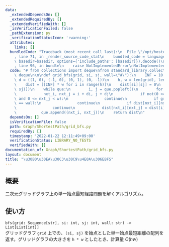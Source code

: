 ```yaml
---
data:
  _extendedDependsOn: []
  _extendedRequiredBy: []
  _extendedVerifiedWith: []
  _isVerificationFailed: false
  _pathExtension: py
  _verificationStatusIcon: ':warning:'
  attributes:
    links: []
  bundledCode: "Traceback (most recent call last):\n  File \"/opt/hostedtoolcache/Python/3.10.2/x64/lib/python3.10/site-packages/onlinejudge_verify/documentation/build.py\"\
    , line 71, in _render_source_code_stat\n    bundled_code = language.bundle(stat.path,\
    \ basedir=basedir, options={'include_paths': [basedir]}).decode()\n  File \"/opt/hostedtoolcache/Python/3.10.2/x64/lib/python3.10/site-packages/onlinejudge_verify/languages/python.py\"\
    , line 96, in bundle\n    raise NotImplementedError\nNotImplementedError\n"
  code: "# from collections import deque\nfrom standard_library.collections import\
    \ deque\n\n\ndef grid_bfs(grid, si, sj, wall=\"#\"):\n    INF = 10 ** 18\n   \
    \ d = ((1, 0), (-1, 0), (0, 1), (0, -1))\n    h, w = len(grid), len(grid[0])\n\
    \    dist = [[INF] * w for i in range(h)]\n    dist[si][sj] = 0\n    que = deque([(si,\
    \ sj)])\n    while que:\n        i, j = que.popleft()\n        for di, dj in d:\n\
    \            nxt_i, nxt_j = i + di, j + dj\n            if not(0 <= nxt_i < h\
    \ and 0 <= nxt_j < w):\n                continue\n            if grid[nxt_i][nxt_j]\
    \ == wall:\n                continue\n            if dist[nxt_i][nxt_j] != INF:\n\
    \                continue\n            dist[nxt_i][nxt_j] = dist[i][j] + 1\n \
    \           que.append((nxt_i, nxt_j))\n    return dist\n"
  dependsOn: []
  isVerificationFile: false
  path: Graph/ShortestPath/grid_bfs.py
  requiredBy: []
  timestamp: '2022-01-22 12:11:49+09:00'
  verificationStatus: LIBRARY_NO_TESTS
  verifiedWith: []
documentation_of: Graph/ShortestPath/grid_bfs.py
layout: document
title: "\u30B0\u30EA\u30C3\u30C9\u4E0A\u306EBFS"
---
```


## 概要
二次元グリッドグラフ上の単一始点最短経路問題を解くアルゴリズム。

## 使い方
`bfs(grid: Sequence[str], si: int, sj: int, wall: str) -> List[List[int]]`  
グリッドグラフ `grid` 上での、`(si, sj)` を始点とした単一始点最短距離の配列を返す。グリッドグラフの大きさを `h * w` としたとき、計算量 $O(hw)$
